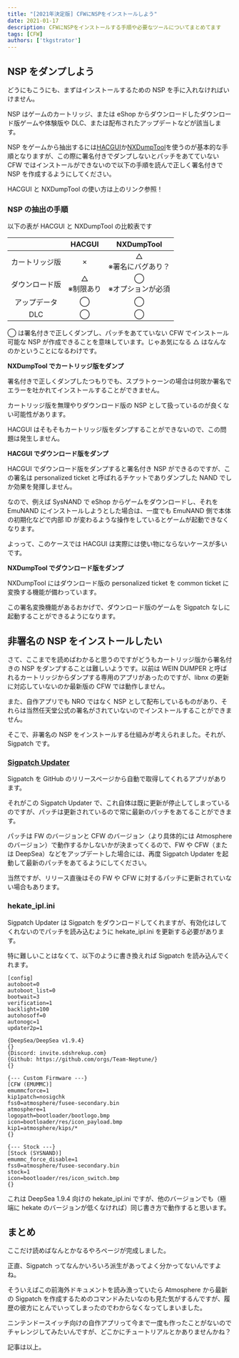```yaml
---
title: "[2021年決定版] CFWにNSPをインストールしよう"
date: 2021-01-17
description: CFWにNSPをインストールする手順や必要なツールについてまとめてます
tags: [CFW]
authors: ['tkgstrator']
---
```


## NSP をダンプしよう

どうにもこうにも、まずはインストールするための NSP を手に入れなければいけません。

NSP はゲームのカートリッジ、または eShop からダウンロードしたダウンロード版ゲームや体験版や DLC、または配布されたアップデートなどが該当します。

NSP をゲームから抽出するには[HACGUI](https://github.com/shadowninja108/HACGUI)か[NXDumpTool](https://github.com/DarkMatterCore/nxdumptool)を使うのが基本的な手順となりますが、この際に署名付きでダンプしないとパッチをあてていない CFW ではインストールができないので以下の手順を読んで正しく署名付きで NSP を作成するようにしてください。

HACGUI と NXDumpTool の使い方は上のリンク参照！

### NSP の抽出の手順

以下の表が HACGUI と NXDumpTool の比較表です

|                |      HACGUI      |        NXDumpTool        |
| :------------: | :--------------: | :----------------------: |
| カートリッジ版 |        ×         | △ <br> ※署名にバグあり？ |
| ダウンロード版 | △ <br> ※制限あり | ◯ <br> ※オプションが必須 |
|  アップデータ  |        ◯         |            ◯             |
|      DLC       |        ◯         |            ◯             |

◯ は署名付きで正しくダンプし、パッチをあてていない CFW でインストール可能な NSP が作成できることを意味しています。じゃあ気になる △ はなんなのかということになるわけです。

**NXDumpTool でカートリッジ版をダンプ**

署名付きで正しくダンプしたつもりでも、スプラトゥーンの場合は何故か署名でエラーを吐かれてインストールすることができません。

カートリッジ版を無理やりダウンロード版の NSP として扱っているのが良くない可能性があります。

HACGUI はそもそもカートリッジ版をダンプすることができないので、この問題は発生しません。

**HACGUI でダウンロード版をダンプ**

HACGUI でダウンロード版をダンプすると署名付き NSP ができるのですが、この署名は personalized ticket と呼ばれるチケットでありダンプした NAND でしか効果を発揮しません。

なので、例えば SysNAND で eShop からゲームをダウンロードし、それを EmuNAND にインストールしようとした場合は、一度でも EmuNAND 側で本体の初期化などで内部 ID が変わるような操作をしているとゲームが起動できなくなります。

よっって、このケースでは HACGUI は実際には使い物にならないケースが多いです。

**NXDumpTool でダウンロード版をダンプ**

NXDumpTool にはダウンロード版の personalized ticket を common ticket に変換する機能が備わっています。

この署名変換機能があるおかげで、ダウンロード版のゲームを Sigpatch なしに起動することができるようになります。

## 非署名の NSP をインストールしたい

さて、ここまでを読めばわかると思うのですがどうもカートリッジ版から署名付きの NSP をダンプすることは難しいようです。以前は WEIN DUMPER と呼ばれるカートリッジからダンプする専用のアプリがあったのですが、libnx の更新に対応していないのか最新版の CFW では動作しません。

また、自作アプリでも NRO ではなく NSP として配布しているものがあり、それらは当然任天堂公式の署名がされていないのでインストールすることができません。

そこで、非署名の NSP をインストールする仕組みが考えられました。それが、Sigpatch です。

### [Sigpatch Updater](https://github.com/ITotalJustice/sigpatch-updater)

Sigpatch を GitHub のリリースページから自動で取得してくれるアプリがあります。

それがこの Sigpatch Updater で、これ自体は既に更新が停止してしまっているのですが、パッチは更新されているので常に最新のパッチをあてることができます。

パッチは FW のバージョンと CFW のバージョン（より具体的には Atmosphere のバージョン）で動作するかしないかが決まってくるので、FW や CFW（または DeepSea）などをアップデートした場合には、再度 Sigpatch Updater を起動して最新のパッチをあてるようにしてください。

当然ですが、リリース直後はその FW や CFW に対するパッチに更新されていない場合もあります。

### hekate_ipl.ini

Sigpatch Updater は Sigpatch をダウンロードしてくれますが、有効化はしてくれないのでパッチを読み込むように hekate_ipl.ini を更新する必要があります。

特に難しいことはなくて、以下のように書き換えれば Sigpatch を読み込んでくれます。

```
[config]
autoboot=0
autoboot_list=0
bootwait=3
verification=1
backlight=100
autohosoff=0
autonogc=1
updater2p=1

{DeepSea/DeepSea v1.9.4}
{}
{Discord: invite.sdshrekup.com}
{Github: https://github.com/orgs/Team-Neptune/}
{}

{--- Custom Firmware ---}
[CFW (EMUMMC)]
emummcforce=1
kip1patch=nosigchk
fss0=atmosphere/fusee-secondary.bin
atmosphere=1
logopath=bootloader/bootlogo.bmp
icon=bootloader/res/icon_payload.bmp
kip1=atmosphere/kips/*
{}

{--- Stock ---}
[Stock (SYSNAND)]
emummc_force_disable=1
fss0=atmosphere/fusee-secondary.bin
stock=1
icon=bootloader/res/icon_switch.bmp
{}
```

これは DeepSea 1.9.4 向けの hekate_ipl.ini ですが、他のバージョンでも（極端に hekate のバージョンが低くなければ）同じ書き方で動作すると思います。

## まとめ

ここだけ読めばなんとかなるやろページが完成しました。

正直、Sigpatch ってなんかいろいろ派生があってよく分かってないんですよね。

そういえばこの前海外ドキュメントを読み漁っていたら Atmosphere から最新の Sigpatch を作成するためのコマンドみたいなのも見た気がするんですが、履歴の彼方にとんでいってしまったのでわからなくなってしまいました。

ニンテンドースイッチ向けの自作アプリって今まで一度も作ったことがないのでチャレンジしてみたいんですが、どこかにチュートリアルとかありませんかね？

記事は以上。
